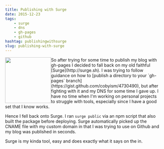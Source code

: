 ```yaml
---
title: Publishing with Surge
date: 2015-12-23
tags: 
    - surge
    - dns
    - gh-pages
    - github
hashtag: publishingwithsurge
slug: publishing-with-surge
---
```

<img src='images/surge-logo.png' height='150' style='float:left' markdown="1"/>
So after trying for some time to publish my blog with gh-pages I decided to fall back on my old faithful [Surge](http://surge.sh). I was trying to follow guidance on how to [publish a directory to your `gh-pages` branch](https://gist.github.com/cobyism/4730490), but after fighting with it and my DNS for some time I gave up. I have no time when I'm working on personal projects to struggle with tools, especially since I have a good set that I know works.

Hence I fell back onto Surge. I ran `surge public` via an npm script that also built the package before deploying. Surge automatically picked up the CNAME file with my custom domain in that I was trying to use on Github and my blog was published in seconds. 

Surge is my kinda tool, easy and does exactly what it says on the in.